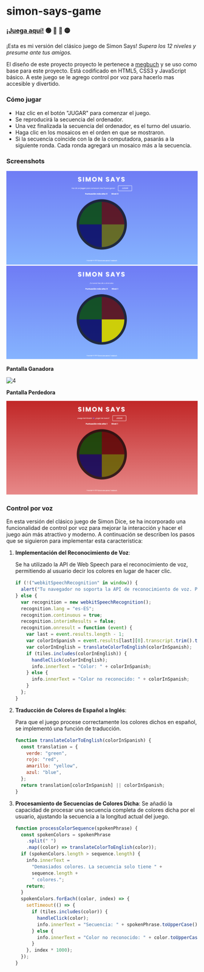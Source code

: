 # simon-says-game

### <b><a href="https://bardirl.github.io/simon-says-game">¡Juega aquí!</a></b> 🟢 🔴 🔵 🟡

<p>¡Esta es mi versión del clásico juego de Simon Says! <em>Supera los 12 niveles y presume ante tus amigos.</em></p>
<p>El diseño de este proyecto proyecto le pertenece a <a href="https://github.com/megbuch/simon-says-game">megbuch<a/> y se uso como base para este proyecto. Está codificado en HTML5, CSS3 y JavaScript básico. A este juego se le agrego control por voz para hacerlo mas accesible y divertido.
​</p>

<h3>Cómo jugar</h3>
<ul>
   <li>Haz clic en el botón "JUGAR" para comenzar el juego.</li>
   <li>Se reproducirá la secuencia del ordenador.</li>
   <li>Una vez finalizada la secuencia del ordenador, es el turno del usuario.</li>
   <li>Haga clic en los mosaicos en el orden en que se mostraron.</li>
   <li>Si la secuencia coincide con la de la computadora, pasarás a la siguiente ronda. Cada ronda agregará un mosaico más a la secuencia.</li>
</ul>

<h3>Screenshots</h3>
 
![1](./img/screenshots/Captura%20de%20pantalla%202024-02-15%20073050.png)
![2](./img/screenshots/Captura%20de%20pantalla%202024-02-15%20073139.png)

<b>Pantalla Ganadora</b>

![4](https://user-images.githubusercontent.com/115611931/211066876-1bc143b7-fe2f-4089-998f-97bd7b05e9d8.png)

<b>Pantalla Perdedora</b>

![5](./img/screenshots/Captura%20de%20pantalla%202024-02-15%20073207.png)

<h3>Control por voz</h3>

En esta versión del clásico juego de Simon Dice, se ha incorporado una funcionalidad de control por voz para mejorar la interacción y hacer el juego aún más atractivo y moderno. A continuación se describen los pasos que se siguieron para implementar esta característica:

1. **Implementación del Reconocimiento de Voz**:

   Se ha utilizado la API de Web Speech para el reconocimiento de voz, permitiendo al usuario decir los colores en lugar de hacer clic.
   ```js
   if (!("webkitSpeechRecognition" in window)) {
     alert("Tu navegador no soporta la API de reconocimiento de voz. Prueba con Google Chrome.");
   } else {
     var recognition = new webkitSpeechRecognition();
     recognition.lang = "es-ES";
     recognition.continuous = true;
     recognition.interimResults = false;
     recognition.onresult = function (event) {
       var last = event.results.length - 1;
       var colorInSpanish = event.results[last][0].transcript.trim().toLowerCase();
       var colorInEnglish = translateColorToEnglish(colorInSpanish);
       if (tiles.includes(colorInEnglish)) {
         handleClick(colorInEnglish);
         info.innerText = "Color: " + colorInSpanish;
       } else {
         info.innerText = "Color no reconocido: " + colorInSpanish;
       }
     };
   }
   ```
2. **Traducción de Colores de Español a Inglés**:

   Para que el juego procese correctamente los colores dichos en español, se implementó una función de traducción.
   ```js
   function translateColorToEnglish(colorInSpanish) {
     const translation = {
       verde: "green",
       rojo: "red",
       amarillo: "yellow",
       azul: "blue",
     };
     return translation[colorInSpanish] || colorInSpanish;
   }
   ```

3. **Procesamiento de Secuencias de Colores Dicha**:
   Se añadió la capacidad de procesar una secuencia completa de colores dicha por el usuario, ajustando la secuencia a la longitud actual del juego.

   ```js
   function processColorSequence(spokenPhrase) {
     const spokenColors = spokenPhrase
       .split(" ")
       .map((color) => translateColorToEnglish(color));
     if (spokenColors.length > sequence.length) {
       info.innerText =
         "Demasiados colores. La secuencia solo tiene " +
         sequence.length +
         " colores.";
       return;
     }
     spokenColors.forEach((color, index) => {
       setTimeout(() => {
         if (tiles.includes(color)) {
           handleClick(color);
           info.innerText = "Secuencia: " + spokenPhrase.toUpperCase();
         } else {
           info.innerText = "Color no reconocido: " + color.toUpperCase();
         }
       }, index * 1000);
     });
   }
